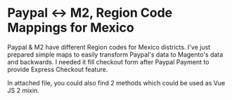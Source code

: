 # Paypal <-> M2, Region Code Mappings for Mexico

Paypal & M2 have different Region codes for Mexico districts. I've just prepared simple maps to easily transform Paypal's data to Magento's data and backwards. I needed it fill checkout form after Paypal Payment to provide Express Checkout feature.

In attached file, you could also find 2 methods which could be used as Vue JS 2 mixin.

